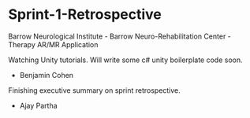 # Sprint-1-Retrospective
Barrow Neurological Institute - Barrow Neuro-Rehabilitation Center - Therapy AR/MR Application


Watching Unity tutorials. Will write some c# unity boilerplate code soon. 
- Benjamin Cohen

Finishing executive summary on sprint retrospective.
- Ajay Partha

